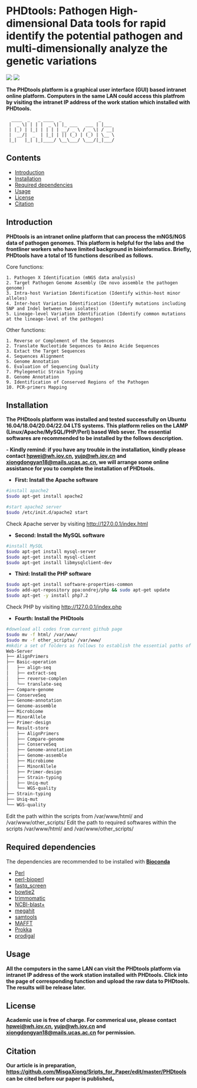 # PHDtools: Pathogen High-dimensional Data tools for rapid identify the potential pathogen and multi-dimensionally analyze the genetic variations
![](https://img.shields.io/badge/Platform-Linux|Ubuntu(16.04~22.04)-green)
![](https://img.shields.io/badge/Install_with-|github-orange)

**The PHDtools platform is a graphical user interface (GUI) based intranet online platform. Computers in the same LAN could access this platfrom by visiting the intranet IP address of the work station which installed with PHDtools.**

```
  ____  _   _ ____  _              _     
 |  _ \| | | |  _ \| |_ ___   ___ | |___ 
 | |_) | |_| | | | | __/ _ \ / _ \| / __|
 |  __/|  _  | |_| | || (_) | (_) | \__ \
 |_|   |_| |_|____/ \__\___/ \___/|_|___/
```                                      

## Contents

- [Introduction](#introduction)
- [Installation](#installation)
- [Required dependencies](#required-dependencies)
- [Usage](#usage)
- [License](#license)
- [Citation](#citation)

## Introduction
**PHDtools is an intranet online platform that can process the mNGS/NGS data of pathogen genomes. This platform is helpful for the labs and the frontliner workers who have limited background in bioinformatics. Briefly, PHDtools have a total of 15 functions described as follows.**

Core functions:
```
1. Pathogen X Identification (mNGS data analysis)
2. Target Pathogen Genome Assembly (De novo assemble the pathogen genome)
3. Intra-host Variation Identification (Identify within-host minor alleles)
4. Inter-host Variation Identification (Identify mutations including SNP and Indel between two isolates)
5. Lineage-level Variation Identification (Identify common mutations at the lineage-level of the pathogen)
```
Other functions:
```
1. Reverse or Complement of the Sequences
2. Translate Nucleotide Sequences to Amino Acide Sequences
3. Extact the Target Sequences
4. Sequences Alignment
5. Genome Annotation
6. Evaluation of Sequencing Quality
7. Phylegenetic Strain Typing
8. Genome Annotation
9. Identification of Conserved Regions of the Pathogen
10. PCR-primers Mapping
```

## Installation
**The PHDtools platform was installed and tested successfully on Ubuntu 16.04/18.04/20.04/22.04 LTS systems. This platform relies on the LAMP (Linux/Apache/MySQL/PHP/Perl) based Web sever. The essential softwares are recommended to be installed by the follows description.**

**- __Kindly remind: if you have any trouble in the installation, kindly please contact hpwei@wh.iov.cn, yujp@wh.iov.cn and xiongdongyan18@mails.ucas.ac.cn, we will arrange some online assistance for you to complete the installation of PHDtools__.**

- __First: Install the Apache software__

```bash
#install apache2
$sudo apt-get install apache2

#start apache2 server
$sudo /etc/init.d/apache2 start
```

Check Apache server by visiting http://127.0.0.1/index.html

- __Second: Install the MySQL software__

```bash
#install MySQL
$sudo apt-get install mysql-server
$sudo apt-get install mysql-client
$sudo apt-get install libmysqlclient-dev
```

- __Third: Install the PHP software__

```bash
$sudo apt-get install software-properties-common
$sudo add-apt-repository ppa:ondrej/php && sudo apt-get update
$sudo apt-get -y install php7.2
```

Check PHP by visiting http://127.0.0.1/index.php

- __Fourth: Install the PHDtools__

```bash
#download all codes from current github page
$sudo mv -f html/ /var/www/
$sudo mv -f other_scripts/ /var/www/
#mkdir a set of folders as follows to establish the essential paths of PHDtools in your ~/ or home folders
Web-Server
├── AlignPrimers
├── Basic-operation
│   ├── align-seq
│   ├── extract-seq
│   ├── reverse-complen
│   └── translate-seq
├── Compare-genome
├── ConserveSeq
├── Genome-annotation
├── Genome-assemble
├── Microbiome
├── MinorAllele
├── Primer-design
├── Result-store
│   ├── AlignPrimers
│   ├── Compare-genome
│   ├── ConserveSeq
│   ├── Genome-annotation
│   ├── Genome-assemble
│   ├── Microbiome
│   ├── MinorAllele
│   ├── Primer-design
│   ├── Strain-typing
│   ├── Uniq-mut
│   └── WGS-quality
├── Strain-typing
├── Uniq-mut
└── WGS-quality
```

Edit the path within the scripts from /var/www/html/ and /var/www/other_scripts/
Edit the path to required softwares within the scripts /var/www/html/ and /var/www/other_scripts/

## Required dependencies
The dependencies are recommended to be installed with __[Bioconda](https://bioconda.github.io/index.html)__
- [Perl](http://www.perl.org/get.html)
- [perl-bioperl](http://metacpan.org/pod/BioPerl)
- [fastq_screen](https://www.bioinformatics.babraham.ac.uk/projects/download.html#fastqscreen)
- [bowtie2](https://github.com/BenLangmead/bowtie2)
- [trimmomatic](http://www.usadellab.org/cms/?page=trimmomatic)
- [NCBI-blast+](https://blast.ncbi.nlm.nih.gov/Blast.cgi?CMD=Web&PAGE_TYPE=BlastDocs&DOC_TYPE=Download)
- [megahit](https://github.com/voutcn/megahit)
- [samtools](https://github.com/samtools/samtools)
- [MAFFT](https://mafft.cbrc.jp/alignment/software/)
- [Prokka](https://github.com/tseemann/prokka)
- [prodigal](https://github.com/hyattpd/Prodigal)

## Usage
**All the computers in the same LAN can visit the PHDtools platform via intranet IP address of the work station installed with PHDtools. Click into the page of corresponding function and upload the raw data to PHDtools. The results will be release later.**

## License
**Academic use is free of charge. For commerical use, please contact hpwei@wh.iov.cn, yujp@wh.iov.cn and xiongdongyan18@mails.ucas.ac.cn for permission.**

## Citation
**Our article is in preparation, https://github.com/MisgaXiong/Sripts_for_Paper/edit/master/PHDtools can be cited before our paper is published。**
